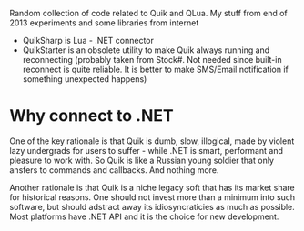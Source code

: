 Random collection of code related to Quik and QLua. My stuff from end of 2013 experiments and some libraries from internet

* QuikSharp is Lua - .NET connector
* QuikStarter is an obsolete utility to make Quik always running and reconnecting (probably taken from Stock#. Not needed since built-in reconnect is quite reliable. It is better to make SMS/Email notification if something unexpected happens)


Why connect to .NET
=============
One of the key rationale is that Quik is dumb, slow, illogical, made by violent lazy
undergrads for users to suffer - while .NET is smart, performant and pleasure to work with. 
So Quik is like a Russian young soldier that only ansfers to commands and callbacks. 
And nothing more.

Another rationale is that Quik is a niche legacy soft that has its market share for 
historical reasons. One should not invest more than a minimum into such software, but 
should adstract away its idiosyncraticies as much as possible. Most platforms have .NET API
and it is the choice for new development.

